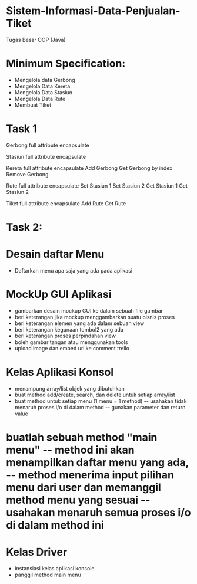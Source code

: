# Sistem-Informasi-Data-Penjualan-Tiket

Tugas Besar OOP (Java)

# Minimum Specification:

- Mengelola data Gerbong
- Mengelola Data Kereta
- Mengelola Data Stasiun
- Mengelola Data Rute
- Membuat Tiket

# Task 1

Gerbong full attribute encapsulate

Stasiun full attribute encapsulate

Kereta full attribute encapsulate
Add Gerbong
Get Gerbong by index
Remove Gerbong

Rute full attribute encapsulate
Set Stasiun 1
Set Stasiun 2
Get Stasiun 1
Get Stasiun 2

Tiket full attribute encapsulate
Add Rute
Get Rute

# Task 2:

# Desain daftar Menu
- Daftarkan menu apa saja yang ada pada aplikasi

# MockUp GUI Aplikasi
- gambarkan desain mockup GUI ke dalam sebuah file gambar
- beri keterangan jika mockup menggambarkan suatu bisnis proses
- beri keterangan elemen yang ada dalam sebuah view
- beri keterangan kegunaan tombol2 yang ada
- beri keterangan proses perpindahan view
- boleh gambar tangan atau menggunakan tools
- upload image dan embed url ke comment trello

# Kelas Aplikasi Konsol
- menampung array/list objek yang dibutuhkan
- buat method add/create, search, dan delete untuk setiap array/list
- buat method untuk setiap menu (1 menu = 1 method) -- usahakan tidak menaruh proses i/o di dalam method -- gunakan parameter dan return value

# buatlah sebuah method "main menu" -- method ini akan menampilkan daftar menu yang ada, -- method menerima input pilihan menu dari user dan memanggil method menu yang sesuai -- usahakan menaruh semua proses i/o di dalam method ini

# Kelas Driver

- instansiasi kelas aplikasi konsole
- panggil method main menu
